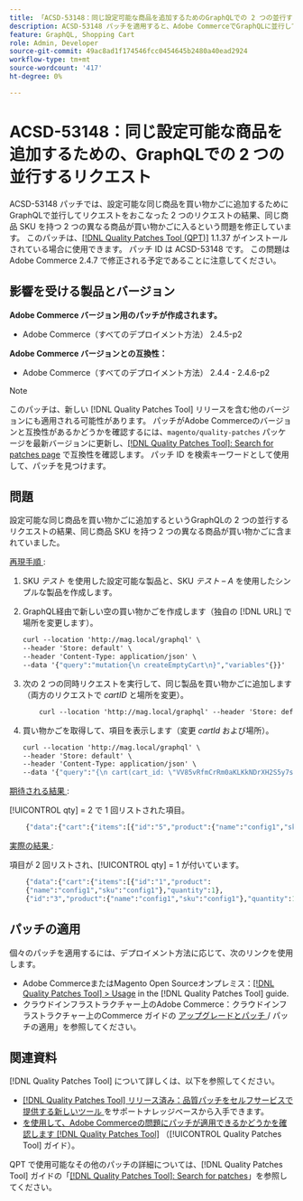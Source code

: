 ```yaml
---
title: 「ACSD-53148：同じ設定可能な商品を追加するためのGraphQLでの 2 つの並行するリクエスト」
description: ACSD-53148 パッチを適用すると、Adobe CommerceでGraphQLに並行して同じ設定可能な商品を買い物かごに追加する 2 つのリクエストを実行した結果、同じ商品 SKU を持つ 2 つの異なる商品が買い物かごに表示される問題を修正できます。
feature: GraphQL, Shopping Cart
role: Admin, Developer
source-git-commit: 49ac8ad1f174546fcc0454645b2480a40ead2924
workflow-type: tm+mt
source-wordcount: '417'
ht-degree: 0%

---
```


# ACSD-53148：同じ設定可能な商品を追加するための、GraphQLでの 2 つの並行するリクエスト

ACSD-53148 パッチでは、設定可能な同じ商品を買い物かごに追加するためにGraphQLで並行してリクエストをおこなった 2 つのリクエストの結果、同じ商品 SKU を持つ 2 つの異なる商品が買い物かごに入るという問題を修正しています。 このパッチは、[[!DNL Quality Patches Tool (QPT)]](https://experienceleague.adobe.com/en/docs/commerce-knowledge-base/kb/announcements/commerce-announcements/magento-quality-patches-released-new-tool-to-self-serve-quality-patches) 1.1.37 がインストールされている場合に使用できます。 パッチ ID は ACSD-53148 です。 この問題はAdobe Commerce 2.4.7 で修正される予定であることに注意してください。

## 影響を受ける製品とバージョン

**Adobe Commerce バージョン用のパッチが作成されます。**

* Adobe Commerce（すべてのデプロイメント方法） 2.4.5-p2

**Adobe Commerce バージョンとの互換性：**

* Adobe Commerce（すべてのデプロイメント方法） 2.4.4 - 2.4.6-p2

>[!NOTE]
>
>このパッチは、新しい [!DNL Quality Patches Tool] リリースを含む他のバージョンにも適用される可能性があります。 パッチがAdobe Commerceのバージョンと互換性があるかどうかを確認するには、`magento/quality-patches` パッケージを最新バージョンに更新し、[[!DNL Quality Patches Tool]: Search for patches page](https://experienceleague.adobe.com/tools/commerce-quality-patches/index.html) で互換性を確認します。 パッチ ID を検索キーワードとして使用して、パッチを見つけます。

## 問題

設定可能な同じ商品を買い物かごに追加するというGraphQLの 2 つの並行するリクエストの結果、同じ商品 SKU を持つ 2 つの異なる商品が買い物かごに含まれていました。

<u> 再現手順 </u>:

1. SKU *テスト* を使用した設定可能な製品と、SKU *テスト – A* を使用したシンプルな製品を作成します。
1. GraphQL経由で新しい空の買い物かごを作成します（独自の [!DNL URL] で場所を変更します）。

   ```GraphQL
   curl --location 'http://mag.local/graphql' \
   --header 'Store: default' \
   --header 'Content-Type: application/json' \
   --data '{"query":"mutation{\n createEmptyCart\n}","variables"{}}'
   ```

1. 次の 2 つの同時リクエストを実行して、同じ製品を買い物かごに追加します（両方のリクエストで *cartID* と場所を変更）。

   ```GraphQL
       curl --location 'http://mag.local/graphql' --header 'Store: default' --header 'Content-Type: application/json' --data '{"query":"mutation($cartId: String!, $preSku: String!, $preParentSku: String!) {\r\n addConfigurableProductsToCart(\r\n input: {\r\n cart_id: $cartId\r\n cart_items: [\r\n {\r\n parent_sku: $preParentSku\r\n data: {\r\n quantity: 1\r\n sku: $preSku\r\n }\r\n }\r\n ]\r\n }\r\n ) {\r\n cart {\r\n items {\r\n id\r\n product {\r\n name\r\n sku\r\n }\r\n quantity\r\n \r\n prices {\r\n price {\r\n value\r\n currency\r\n }\r\n }\r\n ... on ConfigurableCartItem {\r\n configurable_options {\r\n option_label\r\n value_label\r\n }\r\n }\r\n }\r\n total_quantity\r\n prices {\r\n grand_total {\r\n value\r\n currency\r\n }\r\n discounts {\r\n amount {\r\n value\r\n currency\r\n }\r\n label\r\n }\r\n subtotal_excluding_tax {\r\n value\r\n currency\r\n }\r\n } \r\n }\r\n }\r\n}","variables":{"cartId":"VV85vRfmCrRm0aKLKkNDrXH2S5y7sSpf","preParentSku":"Test","preSku":"Test-A"}}' & curl --location 'http://mag.local/graphql' --header 'Store: default' --header 'Content-Type: application/json' --data '{"query":"mutation($cartId: String!, $preSku: String!, $preParentSku: String!) {\r\n addConfigurableProductsToCart(\r\n input: {\r\n cart_id: $cartId\r\n cart_items: [\r\n {\r\n parent_sku: $preParentSku\r\n data: {\r\n quantity: 1\r\n sku: $preSku\r\n }\r\n }\r\n ]\r\n }\r\n ) {\r\n cart {\r\n items {\r\n id\r\n product {\r\n name\r\n sku\r\n }\r\n quantity\r\n \r\n prices {\r\n price {\r\n value\r\n currency\r\n }\r\n }\r\n ... on ConfigurableCartItem {\r\n configurable_options {\r\n option_label\r\n value_label\r\n }\r\n }\r\n }\r\n total_quantity\r\n prices {\r\n grand_total {\r\n value\r\n currency\r\n }\r\n discounts {\r\n amount {\r\n value\r\n currency\r\n }\r\n label\r\n }\r\n subtotal_excluding_tax {\r\n value\r\n currency\r\n }\r\n } \r\n }\r\n }\r\n}","variables":{"cartId":"VV85vRfmCrRm0aKLKkNDrXH2S5y7sSpf","preParentSku":"Test","preSku":"Test-A"}}'
   ```

1. 買い物かごを取得して、項目を表示します（変更 *cartId* および場所）。

   ```GraphQL
   curl --location 'http://mag.local/graphql' \
   --header 'Store: default' \
   --header 'Content-Type: application/json' \
   --data '{"query":"{\n cart(cart_id: \"VV85vRfmCrRm0aKLKkNDrXH2S5y7sSpf\") {\n items {\n id\n product {\n name\n sku\n }\n quantity\n }\n\n }\n}\n","variables":{}}'
   ```

<u> 期待される結果 </u>:

[!UICONTROL qty] = 2 で 1 回リストされた項目。

```GraphQL
    {"data":{"cart":{"items":[{"id":"5","product":{"name":"config1","sku":"config1"},"quantity":2}]}}}%
```

<u> 実際の結果 </u>:

項目が 2 回リストされ、[!UICONTROL qty] = 1 が付いています。

```GraphQL
    {"data":{"cart":{"items":[{"id":"1","product":
    {"name":"config1","sku":"config1"},"quantity":1},
    {"id":"3","product":{"name":"config1","sku":"config1"},"quantity":1}]}}}%
```

## パッチの適用

個々のパッチを適用するには、デプロイメント方法に応じて、次のリンクを使用します。

* Adobe CommerceまたはMagento Open Sourceオンプレミス：[[!DNL Quality Patches Tool] > Usage](https://experienceleague.adobe.com/docs/commerce-operations/tools/quality-patches-tool/usage.html) in the [!DNL Quality Patches Tool] guide.
* クラウドインフラストラクチャー上のAdobe Commerce：クラウドインフラストラクチャー上のCommerce ガイドの [ アップグレードとパッチ ](https://experienceleague.adobe.com/docs/commerce-cloud-service/user-guide/develop/upgrade/apply-patches.html)/ パッチの適用」を参照してください。

## 関連資料

[!DNL Quality Patches Tool] について詳しくは、以下を参照してください。

* [[!DNL Quality Patches Tool]  リリース済み：品質パッチをセルフサービスで提供する新しいツール ](https://experienceleague.adobe.com/en/docs/commerce-knowledge-base/kb/announcements/commerce-announcements/magento-quality-patches-released-new-tool-to-self-serve-quality-patches) をサポートナレッジベースから入手できます。
* [ を使用して、Adobe Commerceの問題にパッチが適用できるかどうかを確認します  [!DNL Quality Patches Tool]](/help/tools/quality-patches-tool/patches-available-in-qpt/check-patch-for-magento-issue-with-magento-quality-patches.md) （[!UICONTROL Quality Patches Tool] ガイド）。


QPT で使用可能なその他のパッチの詳細については、[!DNL Quality Patches Tool] ガイドの「[[!DNL Quality Patches Tool]: Search for patches](https://experienceleague.adobe.com/tools/commerce-quality-patches/index.html)」を参照してください。

